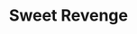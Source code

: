 --- 
title: "Sweet Revenge"
publishdate: "2019-3-14T16:48:46+02:00"
src: "https://365manga.net/manga/sweet-revenge"
image: "https://data.365manga.net/images/thumbnails/24673-sweet-revenge.jpg"
description: "Sara is filled with anger whenever a picture of Don-ya-ye's new model appears, because he made a mistake and a model she knew was injured badly. Don-ya-ye, not only does he control the camera, but his models as well, by making them fall in love with him. Sara will try to get revenge, a sweet revenge by getting as close to him as possible."
---